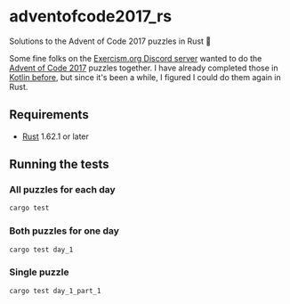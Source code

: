 # adventofcode2017_rs

Solutions to the Advent of Code 2017 puzzles in Rust 🦀

Some fine folks on the [Exercism.org Discord server](https://exercism.org/r/discord) wanted to do the [Advent of Code 2017](https://adventofcode.com/2017) puzzles together.
I have already completed those in [Kotlin before](https://github.com/clechasseur/adventofcode2017), but since it's been a while, I figured I could do them again in Rust.

## Requirements

* [Rust](https://www.rust-lang.org/) 1.62.1 or later

## Running the tests

### All puzzles for each day

```sh
cargo test
```

### Both puzzles for one day

```sh
cargo test day_1
```

### Single puzzle

```sh
cargo test day_1_part_1
```
